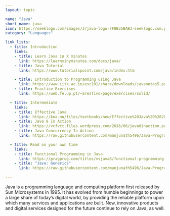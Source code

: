```yaml
---
layout: topic

name: "Java"
short_name: java
icon: https://seeklogo.com/images/J/java-logo-7F8B35BAB3-seeklogo.com.png
category: "Languages"

link_lists:
  - title: Introduction
    links:
    - title: Learn Java in X minutes
      link: https://learnxinyminutes.com/docs/java/
    - title: Java Tutorial
      link: https://www.tutorialspoint.com/java/index.htm

    - title: Introduction to Programming using Java
      link: https://www.iitk.ac.in/esc101/share/downloads/javanotes5.pdf
    - title: Practice Exercises
      link: https://web.fe.up.pt/~arestivo/page/exercises/solid/

  - title: Intermediate
    links:
    - title: Effective Java
      link: https://kea.nu/files/textbooks/new/Effective%20Java%20%282017%2C%20Addison-Wesley%29.pdf
    - title: Java 8 In Action
      link: https://vcfvct.files.wordpress.com/2016/06/java8inaction.pdf
    - title: Java Concurrency In Action
      link: https://raw.githubusercontent.com/manjunath5496/Java-Programming-Books/master/java(34).pdf

  - title: Read on your own time
    links:
    - title: Functional Programming in Java
      link: https://pragprog.com/titles/vsjava8/functional-programming-in-java/
    - title: "Java: Generics"
      link: https://raw.githubusercontent.com/manjunath5496/Java-Programming-Books/master/java(17).pdf

---
```


Java is a programming language and computing platform first released by Sun Microsystems in 1995. 
It has evolved from humble beginnings to power a large share of today’s digital world, by providing the reliable platform upon which many services and applications are built.
New, innovative products and digital services designed for the future continue to rely on Java, as well.